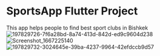 # SportsApp Flutter Project

This app helps people to find best sport clubs in Bishkek
![197829726-7f6a28bd-8a74-413d-842d-ed9c9604d238](https://user-images.githubusercontent.com/72803057/198666170-509b7d7e-4ce2-4fe1-bb55-8539354d612e.png)
![Screenshot_1667225140](https://user-images.githubusercontent.com/72803057/199027087-44152b6c-a59b-40c3-a172-d58aa87fd00c.png)
![197829732-3024645e-39ba-4237-9964-42efdccb9d57](https://user-images.githubusercontent.com/72803057/198666185-7e980806-773a-4e13-82ea-f4941daa202f.png)
